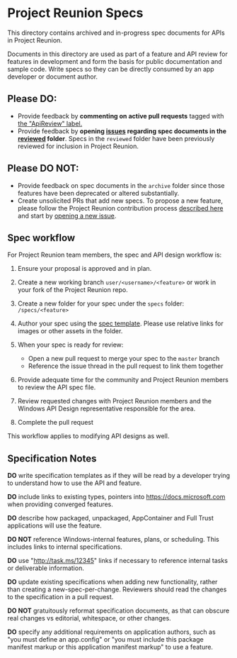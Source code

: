 # Project Reunion Specs

This directory contains archived and in-progress spec documents for APIs in
Project Reunion.

Documents in this directory are used as part of a feature and API review
for features in development and form the basis for public documentation
and sample code. Write specs so they can be directly consumed by an
app developer or document author.

## Please DO:

* Provide feedback by **commenting on active pull requests** tagged with
    [the "ApiReview" label.](https://github.com/microsoft/ProjectReunion/pulls?q=is%3Apr+is%3Aopen+label%3AApiReview)
* Provide feedback by **opening [issues](https://github.com/microsoft/ProjectReunion/issues/new/choose)
   regarding spec documents in the [reviewed](https://github.com/microsoft/ProjectReunion/tree/master/specs/reviewed) folder**.
   Specs in the `reviewed` folder have been previously reviewed for
   inclusion in Project Reunion.

## Please DO NOT:

* Provide feedback on spec documents in the `archive` folder since those
    features have been deprecated or altered substantially.
* Create unsolicited PRs that add new specs. To propose a new feature,
    please follow the Project Reunion contribution process [described here](https://github.com/Microsoft/ProjectReunion/docs/contributor-guide.md)
    and start by [opening a new issue](https://github.com/microsoft/ProjectReunion/issues/new/choose).

## Spec workflow

For Project Reunion team members, the spec and API design workflow is:

1. Ensure your proposal is approved and in plan.

2. Create a new working branch ```user/<username>/<feature>``` or work in
   your fork of the Project Reunion repo.

3. Create a new folder for your spec under the ```specs``` folder: ```/specs/<feature>```

4. Author your spec using the [spec template](spec_template.md).
   Please use relative links for images or other assets in the folder.

5. When your spec is ready for review:

   * Open a new pull request to merge your spec to the ```master``` branch
   * Reference the issue thread in the pull request to link them together

6. Provide adequate time for the community and Project Reunion members to
   review the API spec file.

7. Review requested changes with Project Reunion members and the Windows
   API Design representative responsible for the area.

8. Complete the pull request

This workflow applies to modifying API designs as well.


## Specification Notes

**DO** write specification templates as if they will be read by a
developer trying to understand how to use the API and feature.

**DO** include links to existing types, pointers into https://docs.microsoft.com
when providing converged features.

**DO** describe how packaged, unpackaged, AppContainer and Full Trust
applications will use the feature.

**DO NOT** reference Windows-internal features, plans, or scheduling. This
includes links to internal specifications.

**DO** use "http://task.ms/12345" links if necessary to reference internal
tasks or deliverable information.

**DO** update existing specifications when adding new functionality,
rather than creating a new-spec-per-change. Reviewers should read the
changes to the specification in a pull request.

**DO NOT** gratuitously reformat specification documents, as that can
obscure real changes vs editorial, whitespace, or other changes.

**DO** specify any additional requirements on application authors, such
as "you must define an app.config" or "you must include this package
manifest markup or this application manifest markup" to use a feature.
